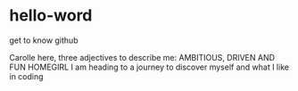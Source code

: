 # hello-word
get to know github

Carolle here, three adjectives to describe me:
AMBITIOUS, DRIVEN AND FUN HOMEGIRL
I am heading to a journey to discover myself and what I like in coding
